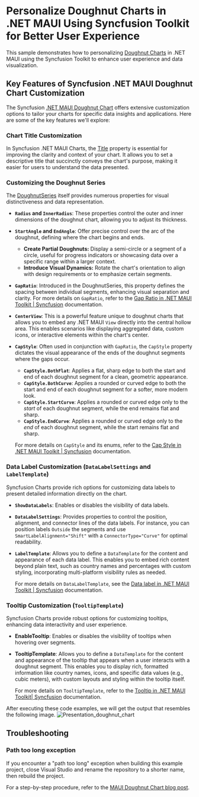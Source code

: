 # Personalize Doughnut Charts in .NET MAUI Using Syncfusion Toolkit for Better User Experience

This sample demonstrates how to personalizing [Doughnut Charts](https://help.syncfusion.com/maui-toolkit/circular-charts/doughnutchart) in .NET MAUI using the Syncfusion Toolkit to enhance user experience and data visualization.

## Key Features of Syncfusion .NET MAUI Doughnut Chart Customization

The Syncfusion [.NET MAUI Doughnut Chart](https://help.syncfusion.com/maui-toolkit/circular-charts/doughnutchart) offers extensive customization options to tailor your charts for specific data insights and applications. Here are some of the key features we'll explore:

### Chart Title Customization

In Syncfusion .NET MAUI Charts, the [Title](https://help.syncfusion.com/maui-toolkit/circular-charts/getting-started#add-a-title) property is essential for improving the clarity and context of your chart. It allows you to set a descriptive title that succinctly conveys the chart's purpose, making it easier for users to understand the data presented.

### Customizing the Doughnut Series

The [DoughnutSeries](https://help.syncfusion.com/maui-toolkit/circular-charts/doughnutchart) itself provides numerous properties for visual distinctiveness and data representation.

*   **`Radius` and `InnerRadius`**: These properties control the outer and inner dimensions of the doughnut chart, allowing you to adjust its thickness.
*   **`StartAngle` and `EndAngle`**: Offer precise control over the arc of the doughnut, defining where the chart begins and ends.
    *   **Create Partial Doughnuts:** Display a semi-circle or a segment of a circle, useful for progress indicators or showcasing data over a specific range within a larger context.
    *   **Introduce Visual Dynamics:** Rotate the chart's orientation to align with design requirements or to emphasize certain segments.
*   **`GapRatio`**: Introduced in the DoughnutSeries, this property defines the spacing between individual segments, enhancing visual separation and clarity. For more details on `GapRatio`, refer to the [Gap Ratio in .NET MAUI Toolkit | Syncfusion](https://help.syncfusion.com/maui-toolkit/circular-charts/doughnutchart#segment-spacing) documentation.

*   **`CenterView`**: This is a powerful feature unique to doughnut charts that allows you to embed any .NET MAUI `View` directly into the central hollow area. This enables scenarios like displaying aggregated data, custom icons, or interactive elements within the chart's center.
*   **`CapStyle`**: Often used in conjunction with `GapRatio`, the `CapStyle` property dictates the visual appearance of the ends of the doughnut segments where the gaps occur.
    *   **`CapStyle.BothFlat`**: Applies a flat, sharp edge to both the start and end of each doughnut segment for a clean, geometric appearance.
    *   **`CapStyle.BothCurve`**: Applies a rounded or curved edge to both the start and end of each doughnut segment for a softer, more modern look.
    *   **`CapStyle.StartCurve`**: Applies a rounded or curved edge only to the *start* of each doughnut segment, while the end remains flat and sharp.
    *   **`CapStyle.EndCurve`**: Applies a rounded or curved edge only to the *end* of each doughnut segment, while the start remains flat and sharp.

    For more details on `CapStyle` and its enums, refer to the [Cap Style in .NET MAUI Toolkit | Syncfusion](https://help.syncfusion.com/maui-toolkit/circular-charts/doughnutchart#capstyle-customization) documentation.

### Data Label Customization (`DataLabelSettings` and `LabelTemplate`)

Syncfusion Charts provide rich options for customizing data labels to present detailed information directly on the chart.

*   **`ShowDataLabels`**: Enables or disables the visibility of data labels.
*   **`DataLabelSettings`**: Provides properties to control the position, alignment, and connector lines of the data labels. For instance, you can position labels `Outside` the segments and use `SmartLabelAlignment="Shift"` with a `ConnectorType="Curve"` for optimal readability.
*   **`LabelTemplate`**: Allows you to define a `DataTemplate` for the content and appearance of each data label. This enables you to embed rich content beyond plain text, such as country names and percentages with custom styling, incorporating multi-platform visibility rules as needed.

    For more details on `DataLabelTemplate`, see the [Data label in .NET MAUI Toolkit | Syncfusion](https://help.syncfusion.com/maui-toolkit/circular-charts/datalabels) documentation.

### Tooltip Customization (`TooltipTemplate`)

Syncfusion Charts provide robust options for customizing tooltips, enhancing data interactivity and user experience.

*   **EnableTooltip**: Enables or disables the visibility of tooltips when hovering over segments.
*   **TooltipTemplate**: Allows you to define a `DataTemplate` for the content and appearance of the tooltip that appears when a user interacts with a doughnut segment. This enables you to display rich, formatted information like country names, icons, and specific data values (e.g., cubic meters), with custom layouts and styling within the tooltip itself.

    For more details on `TooltipTemplate`, refer to the [Tooltip in .NET MAUI Toolkit| Syncfusion](https://help.syncfusion.com/maui-toolkit/circular-charts/tooltip#template) documentation.

After executing these code examples, we will get the output that resembles the following image.
![Presentation_doughnut_chart]()  

## Troubleshooting

### Path too long exception

If you encounter a "path too long" exception when building this example project, close Visual Studio and rename the repository to a shorter name, then rebuild the project.

For a step-by-step procedure, refer to the [MAUI Doughnut Chart blog post]().